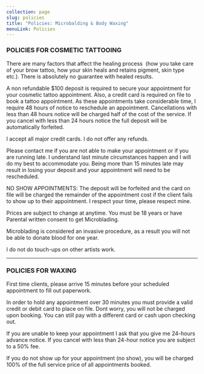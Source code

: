 ```yaml
---
collection: page
slug: policies
title: "Policies: Microbalding & Body Waxing"
menuLink: Policies
---
```

### POLICIES FOR COSMETIC TATTOOING

There are many factors that affect the healing process  (how you take care of your brow tattoo, how your skin
heals and retains pigment, skin type etc.). There is absolutely no
guarantee with healed results.

A non refundable $100 deposit is required to secure your appointment for your cosmetic tattoo appointment. Also, a credit card is required on file to book a tattoo appointment. As these appointments take considerable time, I require 48 hours of notice to reschedule an appointment. Cancellations with less than 48
hours notice will be charged half of the cost of the service. If you cancel with less than
24 hours notice the full deposit will be automatically forfeited.

I accept all major credit cards. I do not offer any
refunds.

Please contact me if you are not able to make your appointment or if
you are running late. I understand last minute circumstances happen
and I will do my best to accommodate you. Being more than 15 minutes
late may result in losing your deposit and your appointment will need to be rescheduled.

NO SHOW APPOINTMENTS: The deposit will be forfeited and the card on file will be charged the remainder of the appointment cost if the client
fails to show up to their appointment. I respect your time, please
respect mine.

Prices are subject to change at anytime. You must be 18 years or have
Parental written consent to get Microblading.

Microblading is considered an invasive procedure, as a result you will
not be able to donate blood for one year.

I do not do touch-ups on other artists work.

- - -

### POLICIES FOR WAXING

First time clients, please arrive 15 minutes before your scheduled
appointment to fill out paperwork.

In order to hold any appointment over 30 minutes you must provide a
valid credit or debit card to place on file. Dont worry, you will not
be charged upon booking. You can still pay with a different card or
cash upon checking out.

If you are unable to keep your appointment I ask that you give me
24-hours advance notice. If you cancel with less than 24-hour notice
you are subject to a 50% fee.

If you do not show up for your appointment (no show), you will be
charged 100% of the full service price of all appointments booked.